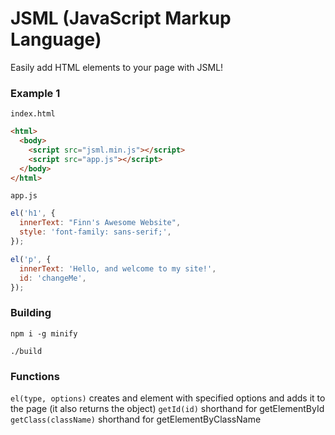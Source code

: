 # JSML (JavaScript Markup Language)

Easily add HTML elements to your page with JSML!

### Example 1

`index.html`

```html
<html>
  <body>
    <script src="jsml.min.js"></script>
    <script src="app.js"></script>
  </body>
</html>
```

`app.js`

```javascript
el('h1', {
  innerText: "Finn's Awesome Website",
  style: 'font-family: sans-serif;',
});

el('p', {
  innerText: 'Hello, and welcome to my site!',
  id: 'changeMe',
});
```

### Building

`npm i -g minify`

`./build`

### Functions

`el(type, options)` creates and element with specified options and adds it to the page (it also returns the object)
`getId(id)` shorthand for getElementById
`getClass(className)` shorthand for getElementByClassName
